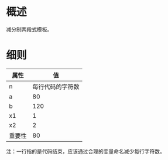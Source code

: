 <h1>概述</h1>

减分制两段式模板。

<h1>细则</h1>

属性    | 值
-------- | -----
n  | 每行代码的字符数
a  | 80
b  | 120
x1  | 1
x2  | 2
重要性 | 80

注：一行指的是代码结束，应该通过合理的变量命名减少每行字符数。